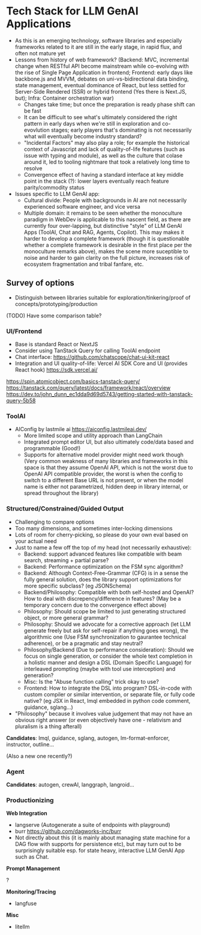 # Tech Stack for LLM GenAI Applications

- As this is an emerging technology, software libraries and especially frameworks related to it are still in the early stage, in rapid flux, and often not mature yet
- Lessons from history of web framework? (Backend: MVC, incremental change when RESTful API become mainstream while co-evolving with the rise of Single Page Application in frontend; Frontend: early days like backbone.js and MVVM, debates on uni-vs-bidirectional data binding, state management, eventual dominance of React, but less settled for Server-Side Rendered (SSR) or hybrid frontend (Yes there is Next.JS, but); Infra: Container orchestration war)
  - Changes take time; but once the preparation is ready phase shift can be fast
  - It can be difficult to see what's ultimately considered the right pattern in early days when we're still in exploration and co-evovlution stages; early players that's dominating is not necessarily what will eventually become industry standard?
  - "Incidental Factors" may also play a role; for example the historical context of Javascript and lack of quality-of-life features (such as issue with typing and module), as well as the culture that colase around it, led to tooling nightmare that took a relatively long time to resolve
  - Convergence effect of having a standard interface at key middle point in the stack (?): lower layers eventually reach feature parity/commodity status
- Issues specific to LLM GenAI app:
  - Cultural divide: People with backgrounds in AI are not necessarily experienced software engineer, and vice versa
  - Multiple domain: it remains to be seen whether the monoculture paradigm in WebDev is applicable to this nascent field, as there are currently four over-lapping, but distinctive "style" of LLM GenAI Apps (ToolAI, Chat and RAG, Agents, Copilot). This may makes it harder to develop a complete framework (though it is questionable whether a complete framework is desirable in the first place per the monoculture remarks above), makes the scene more suceptible to noise and harder to gain clarity on the full picture, increases risk of ecosystem fragmentation and tribal fanfare, etc.

## Survey of options

- Distinguish between libraries suitable for exploration/tinkering/proof of concepts/prototyping/production

(TODO) Have some comparison table?

### UI/Frontend

- Base is standard React or NextJS
- Consider using TanStack Query for calling ToolAI endpoint
- Chat interface: https://github.com/chatscope/chat-ui-kit-react
- Integration and UI quality-of-life: Vercel AI SDK Core and UI (provides React hook) https://sdk.vercel.ai/

https://spin.atomicobject.com/basics-tanstack-query/
https://tanstack.com/query/latest/docs/framework/react/overview
https://dev.to/john_dunn_ec1dda9d69d5743/getting-started-with-tanstack-query-5b58

### ToolAI

- AIConfig by lastmile ai https://aiconfig.lastmileai.dev/
  - More limited scope and utility approach than LangChain
  - Integrated prompt editor UI, but also ultimately code/data based and programmable (Good!)
  - Supports for alternative model provider might need work though (Very common weakness of many libraries and frameworks in this space is that they assume OpenAI API, which is not the worst due to OpenAI API compatible provider, the worst is when the config to switch to a different Base URL is not present, or when the model name is either not parametrized, hidden deep in library internal, or spread throughout the library)

### Structured/Constrained/Guided Output

- Challenging to compare options
- Too many dimensions, and sometimes inter-locking dimensions
- Lots of room for cherry-picking, so please do your own eval based on your actual need
- Just to name a few off the top of my head (not necessarily exhaustive):
  - Backend: support advanced features like compatible with beam search, streaming + partial parse?
  - Backend: Performance optimization on the FSM sync algorithm?
  - Backend: Although Context-Free-Grammar (CFG) is in a sense the fully general solution, does the library support optimizations for more specific subclass? (eg JSONSchema)
  - Backend/Philosophy: Compatible with both self-hosted and OpenAI? How to deal with discrepency/difference in features? (May be a temporary concern due to the convergence effect above)
  - Philosophy: Should scope be limited to just generating structured object, or more general grammar?
  - Philosophy: Should we advocate for a corrective approach (let LLM generate freely but ask for self-repair if anything goes wrong), the algorithmic one (Use FSM synchronization to gaurantee technical adherence), or be a pragmatic and stay neutral?
  - Philosophy/Backend (Due to performance consideration): Should we focus on single generation, or consider the whole text completion in a holistic manner and design a DSL (Domain Specific Language) for interleaved prompting (maybe with tool use interception) and generation?
  - Misc: Is the "Abuse function calling" trick okay to use?
  - Frontend: How to integrate the DSL into program? DSL-in-code with custom compiler or similar intervention, or separate file, or fully code native? (eg JSX in React, lmql embedded in python code comment, guidance, sglang...)
- "Philosophy" because it involves value judgement that may not have an obvious right answer (or even objectively have one - relativism and pluralism is a thing afterall)

**Candidates**: lmql, guidance, sglang, autogen, lm-format-enforcer, instructor, outline...

(Also a new one recently?)

### Agent

**Candidates**: autogen, crewAI, langgraph, langroid...

### Productionizing

**Web Integration**

- langserve (Autogenerate a suite of endpoints with playground)
- burr https://github.com/dagworks-inc/burr
 - Not directly about this (it is mainly about managing state machine for a DAG flow with supports for persistence etc), but may turn out to be surprisingly suitable esp. for state heavy, interactive LLM GenAI App such as Chat.

**Prompt Management**

?

**Monitoring/Tracing**

- langfuse

**Misc**

- litellm

